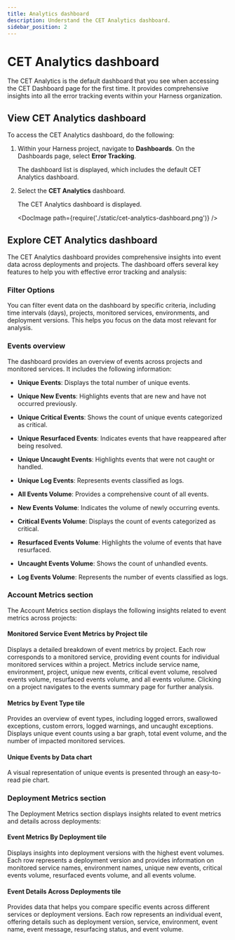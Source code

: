 ```yaml
---
title: Analytics dashboard
description: Understand the CET Analytics dashboard.
sidebar_position: 2
---
```


# CET Analytics dashboard

The CET Analytics is the default dashboard that you see when accessing the CET Dashboard page for the first time. It provides comprehensive insights into all the error tracking events within your Harness organization.


## View CET Analytics dashboard

To access the CET Analytics dashboard, do the following:

1. Within your Harness project, navigate to **Dashboards**. On the Dashboards page, select **Error Tracking**.
   
   The dashboard list is displayed, which includes the default CET Analytics dashboard.

2. Select the **CET Analytics** dashboard.
   
   The CET Analytics dashboard is displayed.

   <DocImage path={require('./static/cet-analytics-dashboard.png')} />
   

## Explore CET Analytics dashboard

The CET Analytics dashboard provides comprehensive insights into event data across deployments and projects. The dashboard offers several key features to help you with effective error tracking and analysis:


### Filter Options

You can filter event data on the dashboard by specific criteria, including time intervals (days), projects, monitored services, environments, and deployment versions. This helps you focus on the data most relevant for analysis.


### Events overview

The dashboard provides an overview of events across projects and monitored services. It includes the following information:

- **Unique Events**: Displays the total number of unique events.
  
- **Unique New Events**: Highlights events that are new and have not occurred previously.

- **Unique Critical Events**: Shows the count of unique events categorized as critical.

- **Unique Resurfaced Events**: Indicates events that have reappeared after being resolved.

- **Unique Uncaught Events**: Highlights events that were not caught or handled.

- **Unique Log Events**: Represents events classified as logs.

- **All Events Volume**: Provides a comprehensive count of all events.

- **New Events Volume**: Indicates the volume of newly occurring events.

- **Critical Events Volume**: Displays the count of events categorized as critical.

- **Resurfaced Events Volume**: Highlights the volume of events that have resurfaced.

- **Uncaught Events Volume**: Shows the count of unhandled events.

- **Log Events Volume**: Represents the number of events classified as logs.
  

### Account Metrics section

The Account Metrics section displays the following insights related to event metrics across projects: 


#### Monitored Service Event Metrics by Project tile

Displays a detailed breakdown of event metrics by project. Each row corresponds to a monitored service, providing event counts for individual monitored services within a project. Metrics include service name, environment, project, unique new events, critical event volume, resolved events volume, resurfaced events volume, and all events volume.
Clicking on a project navigates to the events summary page for further analysis.


#### Metrics by Event Type tile

Provides an overview of event types, including logged errors, swallowed exceptions, custom errors, logged warnings, and uncaught exceptions. Displays unique event counts using a bar graph, total event volume, and the number of impacted monitored services.


#### Unique Events by Data chart

A visual representation of unique events is presented through an easy-to-read pie chart.


### Deployment Metrics section

The Deployment Metrics section displays insights related to event metrics and details across deployments:


#### Event Metrics By Deployment tile

Displays insights into deployment versions with the highest event volumes. Each row represents a deployment version and provides information on monitored service names, environment names, unique new events, critical events volume, resurfaced events volume, and all events volume.


#### Event Details Across Deployments tile

Provides data that helps you compare specific events across different services or deployment versions. Each row represents an individual event, offering details such as deployment version, service, environment, event name, event message, resurfacing status, and event volume.
